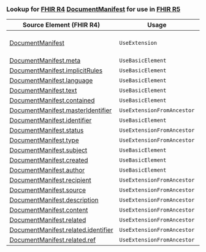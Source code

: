 ### Lookup for [FHIR R4](https://hl7.org/fhir/R4/) [DocumentManifest](https://hl7.org/fhir/R4/DocumentManifest.html) for use in [FHIR R5](https://hl7.org/fhir/R5/)

| Source Element (FHIR R4) | Usage | Target |
| -------------- | ----- | ------ |
| [DocumentManifest](https://hl7.org/fhir/R4/DocumentManifest.html#resource) | `UseExtension` | [http://hl7.org/fhir/4.0/StructureDefinition/extension-DocumentManifest](StructureDefinition-ext-R4-DocumentManifest.html) |
| [DocumentManifest.meta](https://hl7.org/fhir/R4/DocumentManifest.html#resource) | `UseBasicElement` | [Resource.meta](https://hl7.org/fhir/R5/Resource.html#resource) |
| [DocumentManifest.implicitRules](https://hl7.org/fhir/R4/DocumentManifest.html#resource) | `UseBasicElement` | [Resource.implicitRules](https://hl7.org/fhir/R5/Resource.html#resource) |
| [DocumentManifest.language](https://hl7.org/fhir/R4/DocumentManifest.html#resource) | `UseBasicElement` | [Resource.language](https://hl7.org/fhir/R5/Resource.html#resource) |
| [DocumentManifest.text](https://hl7.org/fhir/R4/DocumentManifest.html#resource) | `UseBasicElement` | [DomainResource.text](https://hl7.org/fhir/R5/DomainResource.html#resource) |
| [DocumentManifest.contained](https://hl7.org/fhir/R4/DocumentManifest.html#resource) | `UseBasicElement` | [DomainResource.contained](https://hl7.org/fhir/R5/DomainResource.html#resource) |
| [DocumentManifest.masterIdentifier](https://hl7.org/fhir/R4/DocumentManifest.html#resource) | `UseExtensionFromAncestor` | - |
| [DocumentManifest.identifier](https://hl7.org/fhir/R4/DocumentManifest.html#resource) | `UseBasicElement` | [Basic.identifier](https://hl7.org/fhir/R5/Basic.html#resource) |
| [DocumentManifest.status](https://hl7.org/fhir/R4/DocumentManifest.html#resource) | `UseExtensionFromAncestor` | - |
| [DocumentManifest.type](https://hl7.org/fhir/R4/DocumentManifest.html#resource) | `UseExtensionFromAncestor` | - |
| [DocumentManifest.subject](https://hl7.org/fhir/R4/DocumentManifest.html#resource) | `UseBasicElement` | [Basic.subject](https://hl7.org/fhir/R5/Basic.html#resource) |
| [DocumentManifest.created](https://hl7.org/fhir/R4/DocumentManifest.html#resource) | `UseBasicElement` | [Basic.created](https://hl7.org/fhir/R5/Basic.html#resource) |
| [DocumentManifest.author](https://hl7.org/fhir/R4/DocumentManifest.html#resource) | `UseBasicElement` | [Basic.author](https://hl7.org/fhir/R5/Basic.html#resource) |
| [DocumentManifest.recipient](https://hl7.org/fhir/R4/DocumentManifest.html#resource) | `UseExtensionFromAncestor` | - |
| [DocumentManifest.source](https://hl7.org/fhir/R4/DocumentManifest.html#resource) | `UseExtensionFromAncestor` | - |
| [DocumentManifest.description](https://hl7.org/fhir/R4/DocumentManifest.html#resource) | `UseExtensionFromAncestor` | - |
| [DocumentManifest.content](https://hl7.org/fhir/R4/DocumentManifest.html#resource) | `UseExtensionFromAncestor` | - |
| [DocumentManifest.related](https://hl7.org/fhir/R4/DocumentManifest.html#resource) | `UseExtensionFromAncestor` | - |
| [DocumentManifest.related.identifier](https://hl7.org/fhir/R4/DocumentManifest.html#resource) | `UseExtensionFromAncestor` | - |
| [DocumentManifest.related.ref](https://hl7.org/fhir/R4/DocumentManifest.html#resource) | `UseExtensionFromAncestor` | - |
